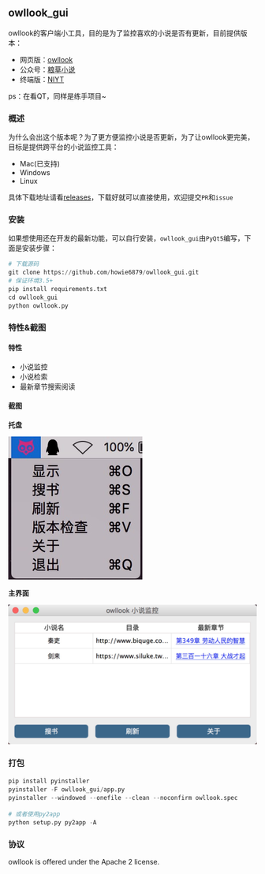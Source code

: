## owllook_gui

owllook的客户端小工具，目的是为了监控喜欢的小说是否有更新，目前提供版本：

- 网页版：[owllook](https://github.com/howie6879/owllook)
- 公众号：[粮草小说](http://oe7yjec8x.bkt.clouddn.com/howie/2018-03-13-%E7%B2%AE%E8%8D%89%E5%B0%8F%E8%AF%B4.jpg-blog.howie)
- 终端版：[NIYT](https://github.com/howie6879/NIYT)

ps：在看QT，同样是练手项目~

### 概述

为什么会出这个版本呢？为了更方便监控小说是否更新，为了让owllook更完美，目标是提供跨平台的小说监控工具：

- Mac(已支持)
- Windows
- Linux

具体下载地址请看[releases](https://github.com/howie6879/owllook_gui/releases)，下载好就可以直接使用，欢迎提交`PR`和`issue`

### 安装

如果想使用还在开发的最新功能，可以自行安装，`owllook_gui`由`PyQt5`编写，下面是安装步骤：

```python
# 下载源码
git clone https://github.com/howie6879/owllook_gui.git
# 保证环境3.5+
pip install requirements.txt
cd owllook_gui
python owllook.py
```

### 特性&截图

#### 特性

- 小说监控
- 小说检索
- 最新章节搜索阅读


#### 截图

**托盘**

![sys_tray](./docs/images/sys_tray.jpg)

**主界面**

![home](./docs/images/home.jpg)

### 打包

``` python
pip install pyinstaller
pyinstaller -F owllook_gui/app.py
pyinstaller --windowed --onefile --clean --noconfirm owllook.spec

# 或者使用py2app
python setup.py py2app -A
```

### 协议

owllook is offered under the Apache 2 license.